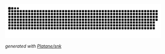 <picture>
  <source media="(prefers-color-scheme: dark)" srcset="https://github.com/briandesarmo/contribution-grid-snake/blob/output/github-contribution-grid-snake-dark.svg" />
  <source media="(prefers-color-scheme: light)" srcset="https://raw.githubusercontent.com/briandesarmo/contribution-grid-snake/output/github-contribution-grid-snake.svg" />
  <img alt="github-snake" src="https://raw.githubusercontent.com/briandesarmo/contribution-grid-snake/output/github-contribution-grid-snake.svg" />
</picture>

_generated with [Platane/snk](https://github.com/Platane/snk)_
